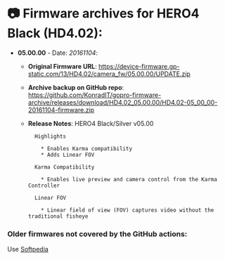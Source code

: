 # 📷 Firmware archives for HERO4 Black (HD4.02):

- **05.00.00** - Date: *20161104*:
	- **Original Firmware URL**: https://device-firmware.gp-static.com/13/HD4.02/camera_fw/05.00.00/UPDATE.zip
	- **Archive backup on GitHub repo**: https://github.com/KonradIT/gopro-firmware-archive/releases/download/HD4.02_05.00.00/HD4.02-05_00_00-20161104-firmware.zip
	- **Release Notes**:
            HERO4 Black/Silver v05.00
			
			Highlights
			
			  * Enables Karma compatibility
			  * Adds Linear FOV
			
			Karma Compatibility
			
			  * Enables live preview and camera control from the Karma Controller
			
			Linear FOV
			
			  * Linear field of view (FOV) captures video without the traditional fisheye
			
			

### Older firmwares not covered by the GitHub actions:

Use [Softpedia](https://drivers.softpedia.com/dyn-search.php?search_term=Hero4+Black&p_category=2)